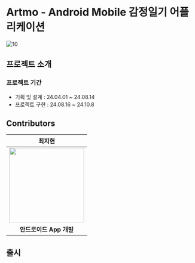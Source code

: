 # Artmo - Android Mobile 감정일기 어플리케이션
![10](https://github.com/user-attachments/assets/40e8494d-9541-43ab-8634-38ba91b9cd7e)


## 프로젝트 소개
### 프로젝트 기간
- 기획 및 설계 : 24.04.01 ~ 24.08.14
- 프로젝트 구현 : 24.08.16 ~ 24.10.8

  

 ## Contributors 
|최지현|
|:---:|
<img src="https://avatars.githubusercontent.com/u/80878955?v=4" width="200px">|
|<strong>안드로이드 App 개발</strong>|

  

 
## 출시
